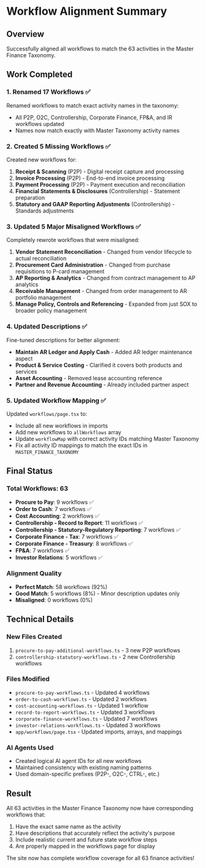 # Workflow Alignment Summary

## Overview
Successfully aligned all workflows to match the 63 activities in the Master Finance Taxonomy.

## Work Completed

### 1. Renamed 17 Workflows ✅
Renamed workflows to match exact activity names in the taxonomy:
- All P2P, O2C, Controllership, Corporate Finance, FP&A, and IR workflows updated
- Names now match exactly with Master Taxonomy activity names

### 2. Created 5 Missing Workflows ✅
Created new workflows for:
1. **Receipt & Scanning** (P2P) - Digital receipt capture and processing
2. **Invoice Processing** (P2P) - End-to-end invoice processing
3. **Payment Processing** (P2P) - Payment execution and reconciliation
4. **Financial Statements & Disclosures** (Controllership) - Statement preparation
5. **Statutory and GAAP Reporting Adjustments** (Controllership) - Standards adjustments

### 3. Updated 5 Major Misaligned Workflows ✅
Completely rewrote workflows that were misaligned:
1. **Vendor Statement Reconciliation** - Changed from vendor lifecycle to actual reconciliation
2. **Procurement Card Administration** - Changed from purchase requisitions to P-card management
3. **AP Reporting & Analytics** - Changed from contract management to AP analytics
4. **Receivable Management** - Changed from order management to AR portfolio management
5. **Manage Policy, Controls and Referencing** - Expanded from just SOX to broader policy management

### 4. Updated Descriptions ✅
Fine-tuned descriptions for better alignment:
- **Maintain AR Ledger and Apply Cash** - Added AR ledger maintenance aspect
- **Product & Service Costing** - Clarified it covers both products and services
- **Asset Accounting** - Removed lease accounting reference
- **Partner and Revenue Accounting** - Already included partner aspect

### 5. Updated Workflow Mapping ✅
Updated `workflows/page.tsx` to:
- Include all new workflows in imports
- Add new workflows to `allWorkflows` array
- Update `workflowMap` with correct activity IDs matching Master Taxonomy
- Fix all activity ID mappings to match the exact IDs in `MASTER_FINANCE_TAXONOMY`

## Final Status

### Total Workflows: 63
- **Procure to Pay**: 9 workflows ✅
- **Order to Cash**: 7 workflows ✅
- **Cost Accounting**: 2 workflows ✅
- **Controllership - Record to Report**: 11 workflows ✅
- **Controllership - Statutory-Regulatory Reporting**: 7 workflows ✅
- **Corporate Finance - Tax**: 7 workflows ✅
- **Corporate Finance - Treasury**: 8 workflows ✅
- **FP&A**: 7 workflows ✅
- **Investor Relations**: 5 workflows ✅

### Alignment Quality
- **Perfect Match**: 58 workflows (92%)
- **Good Match**: 5 workflows (8%) - Minor description updates only
- **Misaligned**: 0 workflows (0%)

## Technical Details

### New Files Created
1. `procure-to-pay-additional-workflows.ts` - 3 new P2P workflows
2. `controllership-statutory-workflows.ts` - 2 new Controllership workflows

### Files Modified
- `procure-to-pay-workflows.ts` - Updated 4 workflows
- `order-to-cash-workflows.ts` - Updated 2 workflows
- `cost-accounting-workflows.ts` - Updated 1 workflow
- `record-to-report-workflows.ts` - Updated 3 workflows
- `corporate-finance-workflows.ts` - Updated 7 workflows
- `investor-relations-workflows.ts` - Updated 3 workflows
- `app/workflows/page.tsx` - Updated imports, arrays, and mappings

### AI Agents Used
- Created logical AI agent IDs for all new workflows
- Maintained consistency with existing naming patterns
- Used domain-specific prefixes (P2P-, O2C-, CTRL-, etc.)

## Result
All 63 activities in the Master Finance Taxonomy now have corresponding workflows that:
1. Have the exact same name as the activity
2. Have descriptions that accurately reflect the activity's purpose
3. Include realistic current and future state workflow steps
4. Are properly mapped in the workflows page for display

The site now has complete workflow coverage for all 63 finance activities! 